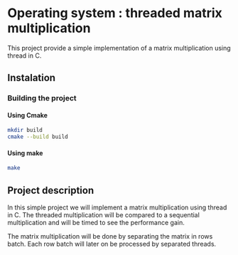 # Operating system : threaded matrix multiplication

This project provide a simple implementation of a matrix multiplication using thread in C.

## Instalation

### Building the project

#### Using Cmake

```bash
mkdir build
cmake --build build
```

#### Using make

```bash
make
```

## Project description

In this simple project we will implement a matrix multiplication using thread in C. The threaded multiplication will be
compared to a sequential multiplication and will be timed to see the performance gain.

The matrix multiplication will be done by separating the matrix in rows batch. Each row batch will later on be processed by
separated threads.